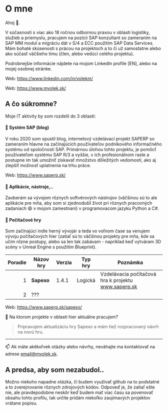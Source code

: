 # O mne

Ahoj 👋.

V súčasnosti s viac ako 18 ročnou odbornou praxou v oblasti logistiky, služieb a priemyslu, pracujem na pozícii SAP konzultant so zameraním na SAP MM modul a migráciu dát v S/4 a ECC použitím SAP Data Services. Mám bohaté skúsenosti s prácou na projektoch a to či už samostatne alebo ako súčasť väčšieho tímu (člen, alebo vedúci celého projektu).

Podrobnejšie informácie nájdete na mojom LinkedIn profile [EN], alebo na mojej osobnej stránke. 

Web: https://www.linkedin.com/in/volekm/

Web: https://www.mvolek.sk/



## A čo súkromne?

Moje IT aktivity by som rozdelil do 3 oblastí:

#### 🔳 Systém SAP (blog)

V roku 2020 som spustil blog, internetový vzdelávací projekt SAPERP so zameraním hlavne na začínajúcich používateľov podnikového informačného systému od spoločnosti SAP. Primárnou úlohou tohto projektu, je pomôcť používateľom systému SAP R/3 a vyššie, v ich profesionálnom raste a postupne im tak umožniť získavať množstvo dôležitých vedomostí, ako aj zlepšiť možnosť uplatnenia na trhu práce.

Web: https://www.saperp.sk/

#### 🔳 Aplikácie, nástroje,..

Zaoberám sa vývojom rôznych softvérových nástrojov (väčšinou sú to ale aplikácie pre mňa, aby som si zjednodušil život pri rôznych pracovných zadaniach 😄 v mojom zamestnaní) v programovacom jazyku Python a C#.

#### 🔳 Počítačové hry

Som začínajúci indie herný vývojár a teda vo voľnom čase sa venujem vývoju počítačových hier (zatiaľ sú to väčšinou projekty pre mňa, kde sa učím rôzne postupy, alebo sa len tak zabávam - napríklad keď vytváram 3D scény v Unreal Engine s použitím Blueprint).
 
| Poradie | Názov hry    |  Verzia  |  Typ hry   | Poznámka                                             |
|--------:|--------------|----------|------------| -----------------------------------------------------|
|    1    | **Sapexo**   | 1.4.1    |  Logická   | Vzdelávacia počítačová hra k projektu www.saperp.sk  |
|    2    | ???          |          |            |                                                      |

Web: https://www.saperp.sk/sapexo/

🧭 Na ktorom projekte v oblasti hier aktuálne pracujem?
> Pripravujem aktualizáciu hry Sapexo a mám tiež rozpracovaný návrh na novú hru.

  
---
📫 Ak máte akékoľvek otázky alebo návrhy, neváhajte ma kontaktovať na adrese email@mvolek.sk. 


## A predsa, aby som nezabudol..
Možno niekoho napadne otázka, či budem využívať github na to podstatné a to zverejnovanie rôznych zdrojových kódov. Odpoveď je, že zatiaľ ešte nie, ale pravdepodobne neskôr keď budem mať viac času sa povenovať obsahu tohto profilu, tak určite pridám niekoľko zaujímavých projektov vrátane popisu.




<!-- TO DO: Dalšie informácie pridám neskôr 
---
> Ak máte akékoľvek otázky alebo návrhy, neváhajte ma kontaktovať na adrese email@mvolek.sk. 

🛠️  💸
👾  💎
🧰  ⚠️
📱  ☕️
🔊  🕵🏻
💬  🛠️


- [x] #739
- [ ] https://github.com/octo-org/octo-repo/issues/740
- [ ] Add delight to the experience when all tasks are complete :tada:


Here is a simple footnote[^1].

A footnote can also have multiple lines[^2].

[^1]: My reference.
[^2]: To add line breaks within a footnote, prefix new lines with 2 spaces.
  This is a second line.




Skúsenosti:
- 🕵🏻 Aktívny prispievateľ do open-source projektov
- ☁ Skúsenosti s cloudovými technológiami a službami
- 🧑🏽 Softwarový inžinier s viac ako 2 ročnými skúsenosťami v rôznych technológiách
- 🛠️ Znalosť technológií SAP vrátane ABAP, CPI, APIM, BTP, SAP Build
- 💬 Opýtajte sa ma na softvérové ​​inžinierstvo, technológie SAP, otvorený zdroj, kybernetickú bezpečnosť a cloud computing
- 🤔 Hľadanie príležitostí na prehĺbenie odborných znalostí v oblasti softvérového inžinierstva a prispievanie k pôsobivým projektom


💻  Languages:
C  C++  Python  Java  JavaScript  Php  HTML  CSS 


> [!NOTE]
> Useful information that users should know, even when skimming content.

> [!TIP]
> Helpful advice for doing things better or more easily.

> [!IMPORTANT]
> Key information users need to know to achieve their goal.

> [!WARNING]
> Urgent info that needs immediate user attention to avoid problems.

> [!CAUTION]
> Advises about risks or negative outcomes of certain actions.

-->




<!--
**emvepro/emvepro** is a ✨ _special_ ✨ repository because its `README.md` (this file) appears on your GitHub profile.

Here are some ideas to get you started:

- 🔭 I’m currently working on ...
- 🌱 I’m currently learning ...
- 👯 I’m looking to collaborate on ...
- 🤔 I’m looking for help with ...
- 💬 Ask me about ...
- 📫 How to reach me: ...
- 😄 Pronouns: ...
- ⚡ Fun fact: ...
-->
